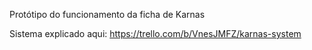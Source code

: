Protótipo do funcionamento da ficha de Karnas

Sistema explicado aqui: https://trello.com/b/VnesJMFZ/karnas-system
